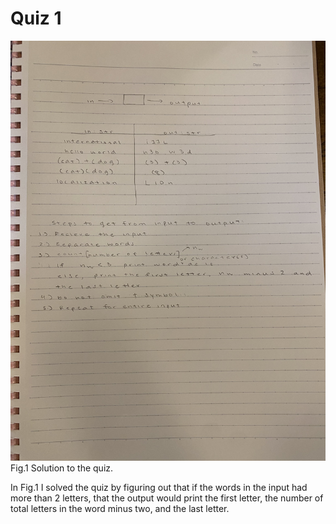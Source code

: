 # Quiz 1
![Solution to the quiz](IMG_8016.jpg)
Fig.1 Solution to the quiz.

In Fig.1 I solved the quiz by figuring out that if the words in the input had more than 2 letters, that the output would print the first letter, the number of total letters in the word minus two, and the last letter. 
